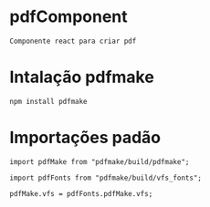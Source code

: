 # pdfComponent

    Componente react para criar pdf


# Intalação pdfmake

    npm install pdfmake


# Importações padão

    import pdfMake from "pdfmake/build/pdfmake";
    
    import pdfFonts from "pdfmake/build/vfs_fonts";
    
    pdfMake.vfs = pdfFonts.pdfMake.vfs;

